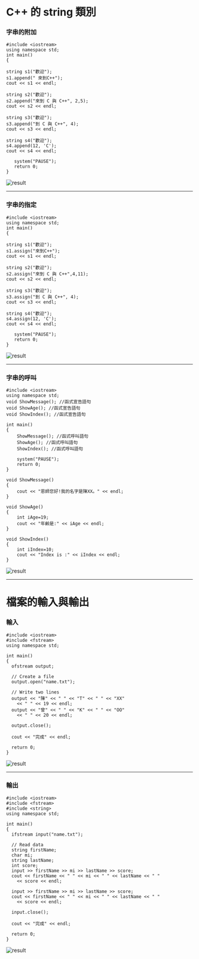 # C++ 的 string 類別

### 字串的附加
```
#include <iostream>
using namespace std;
int main()
{
```
```
string s1("歡迎");
s1.append(" 來到C++"); 
cout << s1 << endl; 
```
```
string s2("歡迎");
s2.append("來到 C 與 C++", 2,5); 
cout << s2 << endl;
```
```
string s3("歡迎");
s3.append("到 C 與 C++", 4); 
cout << s3 << endl; 
```
```
string s4("歡迎"); 
s4.append(12, 'C'); 
cout << s4 << endl;  
 ```
 ```
    system("PAUSE");
    return 0;
}
```

![result](PIC/StringAppend1.png)


--------------------------------------------------------------
### 字串的指定
```
#include <iostream>
using namespace std;
int main()
{
```
```
string s1("歡迎");
s1.assign("來到C++"); 
cout << s1 << endl; 
```
```
string s2("歡迎");
s2.assign("來到 C 與 C++",4,11); 
cout << s2 << endl;
```
```
string s3("歡迎");
s3.assign("到 C 與 C++", 4); 
cout << s3 << endl; 
```
```
string s4("歡迎"); 
s4.assign(12, 'C'); 
cout << s4 << endl;  
 ```
 ```
    system("PAUSE");
    return 0;
}
```

![result](PIC/StringAssign1.png)


--------------------------------------------------------------
### 字串的呼叫
```
#include <iostream>
using namespace std;
void ShowMessage(); //函式宣告語句
void ShowAge(); //函式宣告語句
void ShowIndex(); //函式宣告語句

int main()
{
	ShowMessage(); //函式呼叫語句
	ShowAge(); //函式呼叫語句
	ShowIndex(); //函式呼叫語句
	
    system("PAUSE");
    return 0;
}

void ShowMessage()
{
	cout << "恩師您好!我的名字是陳XX。" << endl;
}

void ShowAge()
{
	int iAge=19;
	cout << "年齡是:" << iAge << endl;
}

void ShowIndex()
{
	int iIndex=10;
	cout << "Index is :" << iIndex << endl;
}

```

![result](PIC/ShowMessage1.png)


--------------------------------------------------------------
# 檔案的輸入與輸出
### 輸入
```
#include <iostream>
#include <fstream>
using namespace std;

int main()
{
  ofstream output;

  // Create a file
  output.open("name.txt");

  // Write two lines
  output << "陳" << " " << "T" << " " << "XX" 
    << " " << 19 << endl;
  output << "曾" << " " << "K" << " " << "OO" 
    << " " << 20 << endl;

  output.close();

  cout << "完成" << endl;

  return 0;
}
```
![result](PIC/TextFileOutput.png)

--------------------------------------------------------------
### 輸出
```
#include <iostream>
#include <fstream>
#include <string>
using namespace std;

int main()
{
  ifstream input("name.txt");

  // Read data
  string firstName;
  char mi;
  string lastName;
  int score;
  input >> firstName >> mi >> lastName >> score;
  cout << firstName << " " << mi << " " << lastName << " "
    << score << endl;

  input >> firstName >> mi >> lastName >> score;
  cout << firstName << " " << mi << " " << lastName << " "
    << score << endl;

  input.close();

  cout << "完成" << endl;

  return 0;
}
```
![result](PIC/TextFileIput.png)
